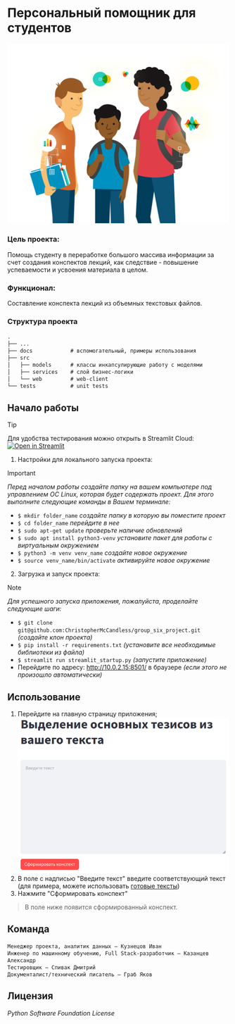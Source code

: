 # Персональный помощник для студентов
![Logotype](./docs/credit-data-quality-campaign.png)

### Цель проекта:
Помощь студенту в переработке большого массива информации за счет создания конспектов лекций, как следствие - повышение успеваемости и усвоения материала в целом.

### Функционал:
Составление конспекта лекций из объемных текстовых файлов.

### Структура проекта

```
.
├── ...
├── docs            # вспомогательный, примеры использования 
├── src
│   ├── models      # классы инкапсулирующие работу с моделями
│   ├── services    # слой бизнес-логики
│   └── web         # web-client
└── tests           # unit tests
```

## Начало работы
> [!TIP]
> Для удобства тестирования можно открыть в Streamlit Cloud:
> [![Open in Streamlit](https://static.streamlit.io/badges/streamlit_badge_black_white.svg)](https://groupsixproject-8e6rvezdfhfdjqxjrdzft8.streamlit.app/)

1. Настройки для локального запуска проекта:
> [!IMPORTANT]
> *Перед началом работы создайте папку на вашем компьютере под управлением ОС Linux, которая будет содержать проект. Для этого выполните следующие команды в Вашем терминале:*
- `$ mkdir folder_name`  *создайте папку в которую вы поместите проект*
- `$ cd folder_name` *перейдите в нее*
- `$ sudo apt-get update` *проверьте наличие обновлений*
- `$ sudo apt install python3-venv` *установите пакет для работы с виртуальным окружением*
- `$ python3 -m venv venv_name` *создайте новое окружение*
- `$ source venv_name/bin/activate` *активируйте новое окружение*
  
2. Загрузка и запуск проекта:
> [!NOTE]
> *Для успешного запуска приложения, пожалуйста, проделайте следующие шаги:*
- `$ git clone git@github.com:ChristopherMcCandless/group_six_project.git` *(создайте клон проекта)*
- `$ pip install -r requirements.txt` *(установите все необходимые библиотеки из файла)*
- `$ streamlit run streamlit_startup.py` *(запустите приложение)*
- Перейдите по адресу: http://10.0.2.15:8501/ в браузере *(если этого не произошло автоматически)*

## Использование

1. Перейдите на главную страницу приложения;
  ![Startupscreen](./docs/startup_screen.png)
2. В поле с надписью "Введите текст" введите соответствующий текст (для примера, можете использовать [готовые тексты](https://read-analytic.ru/textes/))
3. Нажмите "Сформировать конспект"
  > В поле ниже появится сформированный конспект.

## Команда

```
Менеджер проекта, аналитик данных – Кузнецов Иван
Инженер по машинному обучению, Full Stack-разработчик – Казанцев Александр
Тестировщик – Спивак Дмитрий
Документалист/технический писатель – Граб Яков
```

## Лицензия

_Python Software Foundation License_
